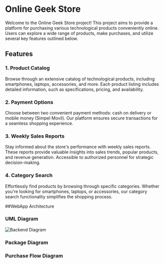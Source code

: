 # Online Geek Store

Welcome to the Online Geek Store project! This project aims to provide a platform for purchasing various technological products conveniently online. Users can explore a wide range of products, make purchases, and utilize several key features outlined below.

## Features

### 1. Product Catalog
Browse through an extensive catalog of technological products, including smartphones, laptops, accessories, and more. Each product listing includes detailed information, such as specifications, pricing, and availability.

### 2. Payment Options
Choose between two convenient payment methods: cash on delivery or mobile money (Simpel Movil). Our platform ensures secure transactions for a seamless shopping experience.

### 3. Weekly Sales Reports
Stay informed about the store's performance with weekly sales reports. These reports provide valuable insights into sales trends, popular products, and revenue generation. Accessible to authorized personnel for strategic decision-making.

### 4. Category Search
Effortlessly find products by browsing through specific categories. Whether you're looking for smartphones, laptops, or accessories, our category search functionality simplifies the shopping process.

##WebApp Architecture

### UML Diagram
![Backend Diagram](https://raw.githubusercontent.com/jazielrs/Pagina_compra/master/backend.png)

### Package Diagram

### Purchase Flow Diagram
